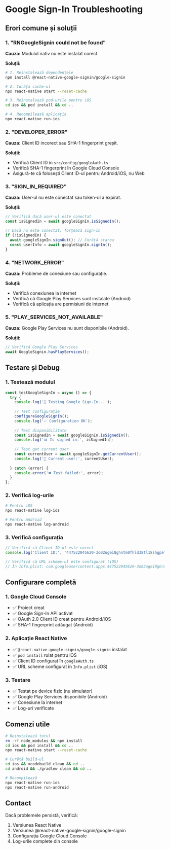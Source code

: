 # Google Sign-In Troubleshooting

## Erori comune și soluții

### 1. "RNGoogleSignin could not be found"

**Cauza:** Modulul nativ nu este instalat corect.

**Soluții:**
```bash
# 1. Reinstalează dependențele
npm install @react-native-google-signin/google-signin

# 2. Curăță cache-ul
npx react-native start --reset-cache

# 3. Reinstalează pod-urile pentru iOS
cd ios && pod install && cd ..

# 4. Recompilează aplicația
npx react-native run-ios
```

### 2. "DEVELOPER_ERROR"

**Cauza:** Client ID incorect sau SHA-1 fingerprint greșit.

**Soluții:**
- Verifică Client ID în `src/config/googleAuth.ts`
- Verifică SHA-1 fingerprint în Google Cloud Console
- Asigură-te că folosești Client ID-ul pentru Android/iOS, nu Web

### 3. "SIGN_IN_REQUIRED"

**Cauza:** User-ul nu este conectat sau token-ul a expirat.

**Soluții:**
```typescript
// Verifică dacă user-ul este conectat
const isSignedIn = await googleSignIn.isSignedIn();

// Dacă nu este conectat, forțează sign-in
if (!isSignedIn) {
  await googleSignIn.signOut(); // Curăță starea
  const userInfo = await googleSignIn.signIn();
}
```

### 4. "NETWORK_ERROR"

**Cauza:** Probleme de conexiune sau configurație.

**Soluții:**
- Verifică conexiunea la internet
- Verifică că Google Play Services sunt instalate (Android)
- Verifică că aplicația are permisiuni de internet

### 5. "PLAY_SERVICES_NOT_AVAILABLE"

**Cauza:** Google Play Services nu sunt disponibile (Android).

**Soluții:**
```typescript
// Verifică Google Play Services
await GoogleSignin.hasPlayServices();
```

## Testare și Debug

### 1. Testează modulul
```typescript
const testGoogleSignIn = async () => {
  try {
    console.log('🧪 Testing Google Sign-In...');
    
    // Test configurație
    configureGoogleSignIn();
    console.log('✅ Configuration OK');
    
    // Test disponibilitate
    const isSignedIn = await googleSignIn.isSignedIn();
    console.log('📊 Is signed in:', isSignedIn);
    
    // Test get current user
    const currentUser = await googleSignIn.getCurrentUser();
    console.log('👤 Current user:', currentUser);
    
  } catch (error) {
    console.error('❌ Test failed:', error);
  }
};
```

### 2. Verifică log-urile
```bash
# Pentru iOS
npx react-native log-ios

# Pentru Android
npx react-native log-android
```

### 3. Verifică configurația
```typescript
// Verifică că Client ID-ul este corect
console.log('Client ID:', '447522045620-3o02ugei8ghntm0fhld38tl18shgpef1.apps.googleusercontent.com');

// Verifică că URL scheme-ul este configurat (iOS)
// În Info.plist: com.googleusercontent.apps.447522045620-3o02ugei8ghntm0fhld38tl18shgpef1
```

## Configurare completă

### 1. Google Cloud Console
- ✅ Proiect creat
- ✅ Google Sign-In API activat
- ✅ OAuth 2.0 Client ID creat pentru Android/iOS
- ✅ SHA-1 fingerprint adăugat (Android)

### 2. Aplicație React Native
- ✅ `@react-native-google-signin/google-signin` instalat
- ✅ `pod install` rulat pentru iOS
- ✅ Client ID configurat în `googleAuth.ts`
- ✅ URL scheme configurat în `Info.plist` (iOS)

### 3. Testare
- ✅ Testat pe device fizic (nu simulator)
- ✅ Google Play Services disponibile (Android)
- ✅ Conexiune la internet
- ✅ Log-uri verificate

## Comenzi utile

```bash
# Reinstalează totul
rm -rf node_modules && npm install
cd ios && pod install && cd ..
npx react-native start --reset-cache

# Curăță build-ul
cd ios && xcodebuild clean && cd ..
cd android && ./gradlew clean && cd ..

# Recompilează
npx react-native run-ios
npx react-native run-android
```

## Contact

Dacă problemele persistă, verifică:
1. Versiunea React Native
2. Versiunea @react-native-google-signin/google-signin
3. Configurația Google Cloud Console
4. Log-urile complete din console
